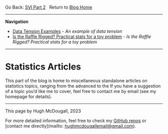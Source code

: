   
  
  
Go Back: [SVI Part 2](.\..\02_numpyro\06_SVI\02_part2\page.html)	&nbsp;	Return to [Blog Home](.\..\bloghome.html)  
  
---------------------------------------------------------------------------  
**Navigation**  
* [Data Tension Examples](.\02_suspiciousness\./page.html) - _An example of data tension_  
* [Is the Raffle Rigged? Practical stats for a toy problem](.\03_raffle\./page.html) - _Is the Raffle Rigged? Practical stats for a toy problem_  
  
---------  
  
  
# Statistics Articles  
  
This part of the blog is home to miscellaneous standalone articles on statistics topics, ranging from the advanced to the If you have a suggestion of a topic you’d like me to cover, feel free to contact me by email (see my homepage for details).  
  
---------  
  
This page by Hugh McDougall, 2023  
  
  
  
For more detailed information, feel free to check my [GitHub repos](https://github.com/HughMcDougall/) or [contact me directly](mailto: hughmcdougallemail@gmail.com).  
  

